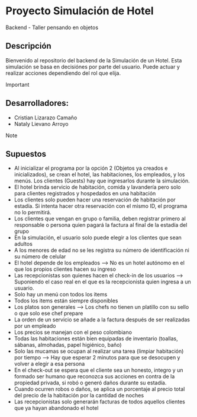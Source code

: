 # Proyecto Simulación de Hotel 
Backend - Taller pensando en objetos 

## Descripción
Bienvenido al repositorio del backend de la Simulación de un Hotel. Esta simulación se basa en decisiónes por parte del usuario. Puede actuar y realizar acciones dependiendo del rol que elija.

> [!IMPORTANT]
> ## Desarrolladores:
> - Cristian Lizarazo Camaño
> - Nataly Lievano Arroyo

>[!NOTE]
> ## Supuestos
> - Al inicializar el programa por la opción 2 (Objetos ya creados e inicializados), se crean el hotel, las habitaciones, los empleados, y los menús. Los clientes (Guests) hay que ingresarlos durante la simulación.
> - El hotel brinda servicio de habitación, comida y lavandería pero solo para clientes registrados y hospedados en una habitación
> - Los clientes solo pueden hacer una reservación de habitación por estadía. Si intenta hacer otra reservación con el mismo ID, el programa no lo permitirá. 
> - Los clientes que vengan en grupo o familia, deben registrar primero al responsable o persona quien pagará la factura al final de la estadía del grupo
> - En la simulación, el usuario solo puede elegir a los clientes que sean adultos
> - A los menores de edad no se les registra su número de identificación ni su número de celular
> - El hotel depende de los empleados --> No es un hotel autónomo en el que los propios clientes hacen su ingreso
> - Las recepcionistas son quienes hacen el check-in de los usuarios --> Suponiendo el caso real en el que es la recepcionista quien ingresa a un usuario.
> - Solo hay un menú con todos los items
> - Todos los items están siempre disponibles
> - Los platos son generales --> Los chefs no tienen un platillo con su sello o que solo ese chef prepare
> - La orden de un servicio se añade a la factura después de ser realizadas por un empleado
> - Los precios se manejan con el peso colombiano
> - Todas las habitaciones están bien equipadas de inventario (toallas, sábanas, almohadas, papel higiénico, baño)
> - Solo las mucamas se ocupan al realizar una tarea (limpiar habitación) por tiempo --> Hay que esperar 2 minutos para que se desocupen y volver a elegir a esa persona
> - En el check-out se espera que el cliente sea un honesto, integro y un formado ser humano que reconozca sus acciones en contra de la propiedad privada, si robó o generó daños durante su estadía.
> - Cuando ocurren robos o daños, se aplica un porcentaje al precio total del precio de la habitación por la cantidad de noches
> - Las recepcionistas solo generarán facturas de todos aquellos clientes que ya hayan abandonado el hotel